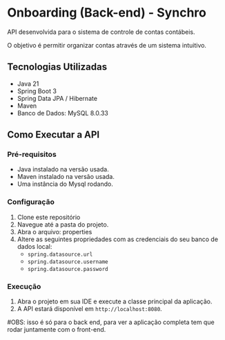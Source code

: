 # Onboarding (Back-end) - Synchro

API desenvolvida para o sistema de controle de contas contábeis.

O objetivo é permitir organizar contas através de um sistema intuitivo.

## Tecnologias Utilizadas
* Java 21
* Spring Boot 3
* Spring Data JPA / Hibernate
* Maven
* Banco de Dados: MySQL 8.0.33

## Como Executar a API

### Pré-requisitos
* Java instalado na versão usada.
* Maven instalado na versão usada.
* Uma instância do Mysql rodando.

### Configuração
1.  Clone este repositório
2.  Navegue até a pasta do projeto.
3.  Abra o arquivo: properties
4.  Altere as seguintes propriedades com as credenciais do seu banco de dados local:
    * `spring.datasource.url` 
    * `spring.datasource.username`
    * `spring.datasource.password`

### Execução
1.  Abra o projeto em sua IDE  e execute a classe principal da aplicação.
2.  A API estará disponível em `http://localhost:8080`.

#OBS: isso é só para o back end, para ver a aplicação completa tem que rodar juntamente com o front-end.
